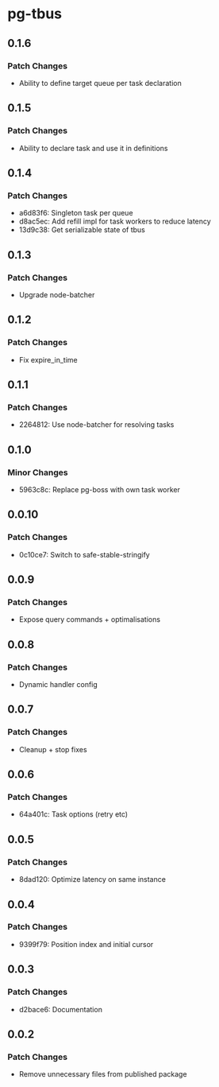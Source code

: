 # pg-tbus

## 0.1.6

### Patch Changes

- Ability to define target queue per task declaration

## 0.1.5

### Patch Changes

- Ability to declare task and use it in definitions

## 0.1.4

### Patch Changes

- a6d83f6: Singleton task per queue
- d8ac5ec: Add refill impl for task workers to reduce latency
- 13d9c38: Get serializable state of tbus

## 0.1.3

### Patch Changes

- Upgrade node-batcher

## 0.1.2

### Patch Changes

- Fix expire_in_time

## 0.1.1

### Patch Changes

- 2264812: Use node-batcher for resolving tasks

## 0.1.0

### Minor Changes

- 5963c8c: Replace pg-boss with own task worker

## 0.0.10

### Patch Changes

- 0c10ce7: Switch to safe-stable-stringify

## 0.0.9

### Patch Changes

- Expose query commands + optimalisations

## 0.0.8

### Patch Changes

- Dynamic handler config

## 0.0.7

### Patch Changes

- Cleanup + stop fixes

## 0.0.6

### Patch Changes

- 64a401c: Task options (retry etc)

## 0.0.5

### Patch Changes

- 8dad120: Optimize latency on same instance

## 0.0.4

### Patch Changes

- 9399f79: Position index and initial cursor

## 0.0.3

### Patch Changes

- d2bace6: Documentation

## 0.0.2

### Patch Changes

- Remove unnecessary files from published package
